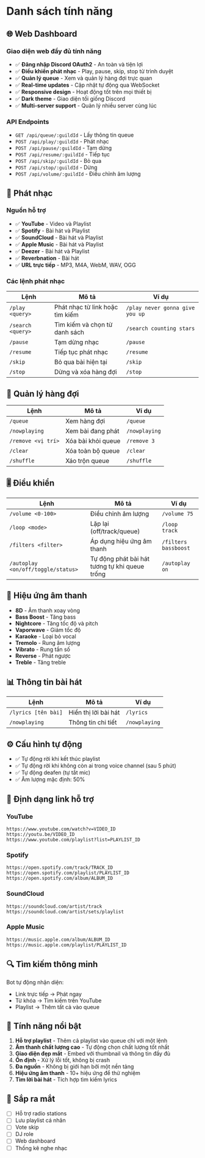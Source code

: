 # Danh sách tính năng

## 🌐 Web Dashboard

### Giao diện web đầy đủ tính năng
- ✅ **Đăng nhập Discord OAuth2** - An toàn và tiện lợi
- ✅ **Điều khiển phát nhạc** - Play, pause, skip, stop từ trình duyệt
- ✅ **Quản lý queue** - Xem và quản lý hàng đợi trực quan
- ✅ **Real-time updates** - Cập nhật tự động qua WebSocket
- ✅ **Responsive design** - Hoạt động tốt trên mọi thiết bị
- ✅ **Dark theme** - Giao diện tối giống Discord
- ✅ **Multi-server support** - Quản lý nhiều server cùng lúc

### API Endpoints
- `GET /api/queue/:guildId` - Lấy thông tin queue
- `POST /api/play/:guildId` - Phát nhạc
- `POST /api/pause/:guildId` - Tạm dừng
- `POST /api/resume/:guildId` - Tiếp tục
- `POST /api/skip/:guildId` - Bỏ qua
- `POST /api/stop/:guildId` - Dừng
- `POST /api/volume/:guildId` - Điều chỉnh âm lượng

## 🎵 Phát nhạc

### Nguồn hỗ trợ
- ✅ **YouTube** - Video và Playlist
- ✅ **Spotify** - Bài hát và Playlist  
- ✅ **SoundCloud** - Bài hát và Playlist
- ✅ **Apple Music** - Bài hát và Playlist
- ✅ **Deezer** - Bài hát và Playlist
- ✅ **Reverbnation** - Bài hát
- ✅ **URL trực tiếp** - MP3, M4A, WebM, WAV, OGG

### Các lệnh phát nhạc
| Lệnh | Mô tả | Ví dụ |
|------|-------|-------|
| `/play <query>` | Phát nhạc từ link hoặc tìm kiếm | `/play never gonna give you up` |
| `/search <query>` | Tìm kiếm và chọn từ danh sách | `/search counting stars` |
| `/pause` | Tạm dừng nhạc | `/pause` |
| `/resume` | Tiếp tục phát nhạc | `/resume` |
| `/skip` | Bỏ qua bài hiện tại | `/skip` |
| `/stop` | Dừng và xóa hàng đợi | `/stop` |

## 📝 Quản lý hàng đợi

| Lệnh | Mô tả | Ví dụ |
|------|-------|-------|
| `/queue` | Xem hàng đợi | `/queue` |
| `/nowplaying` | Xem bài đang phát | `/nowplaying` |
| `/remove <vị trí>` | Xóa bài khỏi queue | `/remove 3` |
| `/clear` | Xóa toàn bộ queue | `/clear` |
| `/shuffle` | Xáo trộn queue | `/shuffle` |

## 🎚️ Điều khiển

| Lệnh | Mô tả | Ví dụ |
|------|-------|-------|
| `/volume <0-100>` | Điều chỉnh âm lượng | `/volume 75` |
| `/loop <mode>` | Lặp lại (off/track/queue) | `/loop track` |
| `/filters <filter>` | Áp dụng hiệu ứng âm thanh | `/filters bassboost` |
| `/autoplay <on/off/toggle/status>` | Tự động phát bài hát tương tự khi queue trống | `/autoplay on` |

## 🎨 Hiệu ứng âm thanh

- **8D** - Âm thanh xoay vòng
- **Bass Boost** - Tăng bass
- **Nightcore** - Tăng tốc độ và pitch
- **Vaporwave** - Giảm tốc độ
- **Karaoke** - Loại bỏ vocal
- **Tremolo** - Rung âm lượng
- **Vibrato** - Rung tần số
- **Reverse** - Phát ngược
- **Treble** - Tăng treble

## 📊 Thông tin bài hát

| Lệnh | Mô tả | Ví dụ |
|------|-------|-------|
| `/lyrics [tên bài]` | Hiển thị lời bài hát | `/lyrics` |
| `/nowplaying` | Thông tin chi tiết | `/nowplaying` |

## ⚙️ Cấu hình tự động

- ✅ Tự động rời khi kết thúc playlist
- ✅ Tự động rời khi không còn ai trong voice channel (sau 5 phút)
- ✅ Tự động deafen (tự tắt mic)
- ✅ Âm lượng mặc định: 50%

## 🎯 Định dạng link hỗ trợ

### YouTube
```
https://www.youtube.com/watch?v=VIDEO_ID
https://youtu.be/VIDEO_ID
https://www.youtube.com/playlist?list=PLAYLIST_ID
```

### Spotify
```
https://open.spotify.com/track/TRACK_ID
https://open.spotify.com/playlist/PLAYLIST_ID
https://open.spotify.com/album/ALBUM_ID
```

### SoundCloud
```
https://soundcloud.com/artist/track
https://soundcloud.com/artist/sets/playlist
```

### Apple Music
```
https://music.apple.com/album/ALBUM_ID
https://music.apple.com/playlist/PLAYLIST_ID
```

## 🔍 Tìm kiếm thông minh

Bot tự động nhận diện:
- Link trực tiếp → Phát ngay
- Từ khóa → Tìm kiếm trên YouTube
- Playlist → Thêm tất cả vào queue

## 🌟 Tính năng nổi bật

1. **Hỗ trợ playlist** - Thêm cả playlist vào queue chỉ với một lệnh
2. **Âm thanh chất lượng cao** - Tự động chọn chất lượng tốt nhất
3. **Giao diện đẹp mắt** - Embed với thumbnail và thông tin đầy đủ
4. **Ổn định** - Xử lý lỗi tốt, không bị crash
5. **Đa nguồn** - Không bị giới hạn bởi một nền tảng
6. **Hiệu ứng âm thanh** - 10+ hiệu ứng để thử nghiệm
7. **Tìm lời bài hát** - Tích hợp tìm kiếm lyrics

## 🚀 Sắp ra mắt

- [ ] Hỗ trợ radio stations
- [ ] Lưu playlist cá nhân
- [ ] Vote skip
- [ ] DJ role
- [ ] Web dashboard
- [ ] Thống kê nghe nhạc
